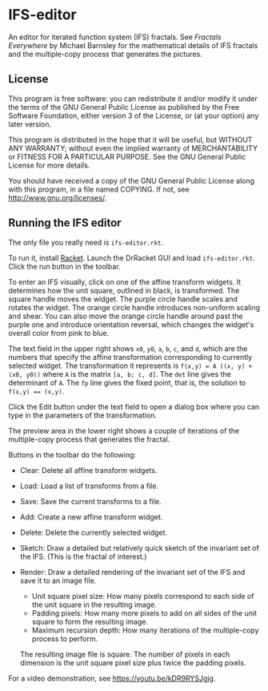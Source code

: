 IFS-editor
==========

An editor for iterated function system (IFS) fractals.
See *Fractals Everywhere* by Michael Barnsley for the mathematical details of IFS fractals and the multiple-copy process that generates the pictures.

License
-------

This program is free software: you can redistribute it and/or
modify it under the terms of the GNU General Public License as
published by the Free Software Foundation, either version 3 of
the License, or (at your option) any later version.

This program is distributed in the hope that it will be useful,
but WITHOUT ANY WARRANTY; without even the implied warranty of
MERCHANTABILITY or FITNESS FOR A PARTICULAR PURPOSE.  See the GNU
General Public License for more details.

You should have received a copy of the GNU General Public License
along with this program, in a file named COPYING.  If not, see
<http://www.gnu.org/licenses/>.


Running the IFS editor
----------------------

The only file you really need is `ifs-editor.rkt`.

To run it, install [Racket](http://www.racket-lang.org).
Launch the DrRacket GUI and load `ifs-editor.rkt`.
Click the run button in the toolbar.

To enter an IFS visually, click on one of the affine transform widgets.
It determines how the unit square, outlined in black, is transformed.
The square handle moves the widget.
The purple circle handle scales and rotates the widget.
The orange circle handle introduces non-uniform scaling and shear.
You can also move the orange circle handle around past the purple one and introduce orientation reversal, which changes the widget's overall color from pink to blue.

The text field in the upper right shows `x0`, `y0`, `a`, `b`, `c`, and `d`, which are the numbers that specify the affine transformation corresponding to currently selected widget.
The transformation it represents is `f(x,y) = A ((x, y) + (x0, y0))` where `A` is the matrix `[a, b; c, d]`.
The `det` line gives the determinant of `A`.
The `fp` line gives the fixed point, that is, the solution to `f(x,y) == (x,y)`.

Click the Edit button under the text field to open a dialog box where you can type in the parameters of the transformation.

The preview area in the lower right shows a couple of iterations of the multiple-copy process that generates the fractal.

Buttons in the toolbar do the following:

- Clear: Delete all affine transform widgets.
- Load: Load a list of transforms from a file.
- Save: Save the current transforms to a file.
- Add: Create a new affine transform widget.
- Delete: Delete the currently selected widget.
- Sketch: Draw a detailed but relatively quick sketch of the invariant set of the IFS.
  (This is the fractal of interest.)
- Render: Draw a detailed rendering of the invariant set of the IFS and save it to an image file.

  - Unit square pixel size: How many pixels correspond to each side of the unit square in the resulting image.
  - Padding pixels: How many more pixels to add on all sides of the unit square to form the resulting image.
  - Maximum recursion depth: How many iterations of the multiple-copy process to perform.

  The resulting image file is square.
  The number of pixels in each dimension is the unit square pixel size plus twice the padding pixels.

For a video demonstration, see <https://youtu.be/kDR9RYSJgjg>.
